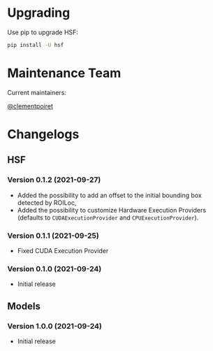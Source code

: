 # Upgrading

Use pip to upgrade HSF:

```sh
pip install -U hsf
```

# Maintenance Team

Current maintainers:

[@clementpoiret](https://github.com/clementpoiret)

# Changelogs

## HSF

### Version 0.1.2 (2021-09-27)

- Added the possibility to add an offset to the initial bounding box detected by ROILoc,
- Added the possibility to customize Hardware Execution Providers (defaults to `CUDAExecutionProvider` and `CPUExecutionProvider`).

### Version 0.1.1 (2021-09-25)

- Fixed CUDA Execution Provider

### Version 0.1.0 (2021-09-24)

- Initial release 

## Models

### Version 1.0.0 (2021-09-24)

- Initial release
